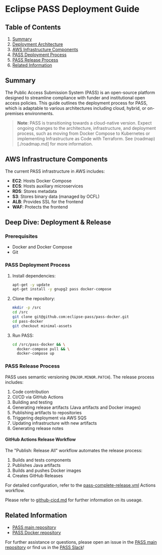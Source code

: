 # Eclipse PASS Deployment Guide

## Table of Contents
1. [Summary](#summary)
2. [Deployment Architecture](#deployment-architecture)
3. [AWS Infrastructure Components](#aws-infrastructure-components)
4. [PASS Deployment Process](#pass-deployment-process)
5. [PASS Release Process](#pass-release-process)
6. [Related Information](#related-infomormation)

## Summary

The Public Access Submission System (PASS) is an open-source platform designed to streamline compliance with funder and institutional open access policies. This guide outlines the deployment process for PASS, which is adaptable to various architectures including cloud, hybrid, or on-premises environments.

> **Note**: PASS is transitioning towards a cloud-native version. Expect ongoing changes to the architecture, infrastructure, and deployment process, such as moving from Docker Compose to Kubernetes or implementing Infrastructure as Code with Terraform. See (roadmap)[./roadmap.md] for more information.

## AWS Infrastructure Components

The current PASS infrastructure in AWS includes:

- **EC2**: Hosts Docker Compose
- **ECS**: Hosts auxiliary microservices
- **RDS**: Stores metadata
- **S3**: Stores binary data (managed by OCFL)
- **ALB**: Provides SSL for the frontend
- **WAF**: Protects the frontend

## Deep Dive: Deployment & Release 

### Prerequisites
- Docker and Docker Compose
- Git

### PASS Deployment Process

1. Install dependencies:
   ```bash
   apt-get -y update
   apt-get install -y gnupg2 pass docker-compose
   ```

2. Clone the repository:
   ```bash
   mkdir -p /src
   cd /src
   git clone git@github.com:eclipse-pass/pass-docker.git
   cd pass-docker
   git checkout minimal-assets
   ```

3. Run PASS:
   ```bash
   cd /src/pass-docker && \
     docker-compose pull && \
     docker-compose up
   ```

### PASS Release Process

PASS uses semantic versioning (`MAJOR.MINOR.PATCH`). The release process includes:

1. Code contribution
2. CI/CD via GitHub Actions
3. Building and testing
4. Generating release artifacts (Java artifacts and Docker images)
5. Publishing artifacts to repositories
6. Triggering deployment via AWS SQS
7. Updating infrastructure with new artifacts
8. Generating release notes

#### GitHub Actions Release Workflow

The "Publish: Release All" workflow automates the release process:

1. Builds and tests components
2. Publishes Java artifacts
3. Builds and pushes Docker images
4. Creates GitHub Releases

For detailed configuration, refer to the [pass-complete-release.yml](https://github.com/eclipse-pass/main/blob/main/.github/workflows/pass-complete-release.yml) Actions workflow.

Please refer to [github-cicd.md](./github-cicd.md) for further information on its useage.

## Related Information

- [PASS main repository](https://github.com/eclipse-pass/main)
- [PASS Docker repository](https://github.com/eclipse-pass/pass-docker)

For further assistance or questions, please open an issue in the [PASS main repository](https://github.com/eclipse-pass/main/issues) or find us in the [PASS Slack](https://eclipse-pass.slack.com)!
```